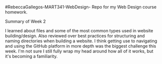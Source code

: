 #RebeccaGallegos-MART341-WebDesign-
Repo for my Web Design course homework.

Summary of Week 2

I learned about files and some of the most common types used in website building/design. Also reviewed over best practices for structuring and naming directories
when building a website. I think getting use to navigating and using the GitHub platform in more depth was the biggest challenge this week. I'm not sure I still fully wrap my head around how all of it works, but it's becoming a familiarity.  
